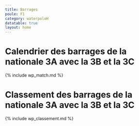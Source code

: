 ```yaml
---
title: Barrages
poule: F1
category: waterpoloH
datatable: true
layout: home
---
```


# Calendrier des barrages de la nationale 3A avec la 3B et la 3C

{% include wp_match.md %}

# Classement des barrages de la nationale 3A avec la 3B et la 3C

{% include wp_classement.md %}